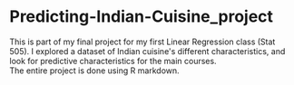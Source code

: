 # Predicting-Indian-Cuisine_project

This is part of my final project for my first Linear Regression class (Stat 505). I explored a dataset of Indian cuisine's different characteristics, 
and look for predictive characteristics for the main courses.  
The entire project is done using R markdown.
